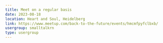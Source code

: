 ```yaml
---
title: Meet on a regular basis
date: 2023-08-18
location: Heart and Soul, Heidelberg
link: https://www.meetup.com/back-to-the-future/events/hmcmfpyfclbxb/
usergroup: smalltalkrn
type: usergroup
---
```

